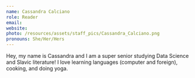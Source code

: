 ```yaml
---
name: Cassandra Calciano
role: Reader
email: 
website:
photo: /resources/assets/staff_pics/Cassandra_Calciano.png
pronouns: She/Her/Hers
---
```


Hey, my name is Cassandra and I am a super senior studying Data Science and Slavic literature! I love learning languages (computer and foreign), cooking, and doing yoga.
